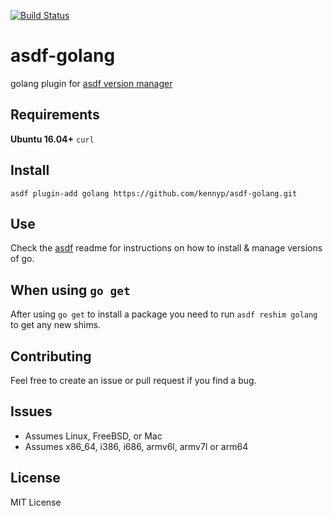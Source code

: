 [![Build Status](https://travis-ci.org/kennyp/asdf-golang.svg?branch=master)](https://travis-ci.org/kennyp/asdf-golang)

# asdf-golang
golang plugin for [asdf version manager](https://github.com/asdf-vm/asdf)


## Requirements
**Ubuntu 16.04+** `curl`   


## Install

```
asdf plugin-add golang https://github.com/kennyp/asdf-golang.git
```

## Use

Check the [asdf](https://github.com/asdf-vm/asdf) readme for instructions on how to install & manage versions of go.

## When using `go get`

After using `go get` to install a package you need to run `asdf reshim golang` to get any new shims.

## Contributing

Feel free to create an issue or pull request if you find a bug.

## Issues

* Assumes Linux, FreeBSD, or Mac
* Assumes x86_64, i386, i686, armv6l, armv7l or arm64

## License
MIT License
